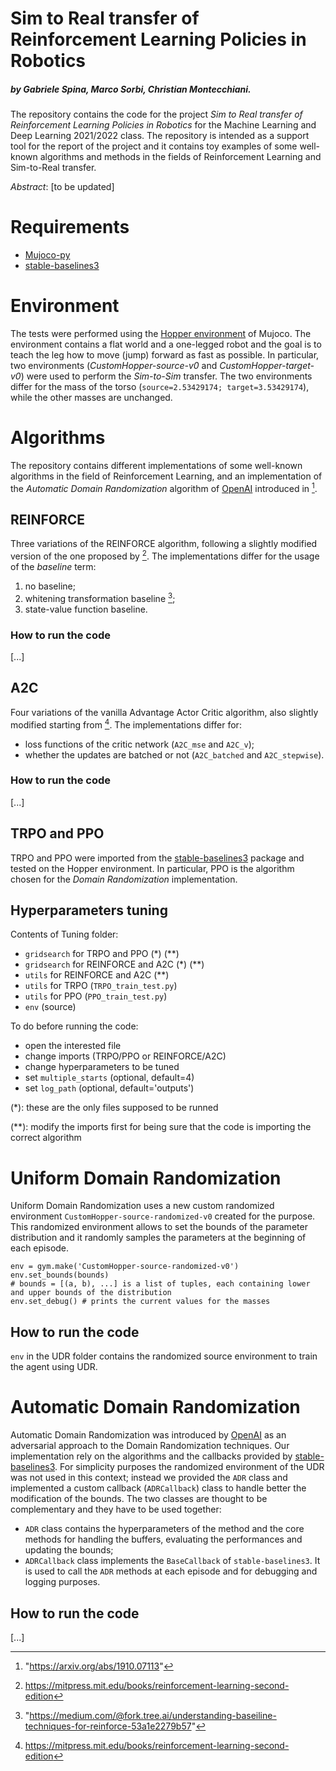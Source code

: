 # Sim to Real transfer of Reinforcement Learning Policies in Robotics
##### by Gabriele Spina, Marco Sorbi, Christian Montecchiani.

The repository contains the code for the project *Sim to Real transfer of Reinforcement Learning Policies in Robotics* for the Machine Learning and Deep Learning 2021/2022 class.
The repository is intended as a support tool for the report of the project and it contains toy examples of some well-known algorithms and methods in the fields of Reinforcement Learning and Sim-to-Real transfer.

*Abstract*: [to be updated]

# Requirements
- [Mujoco-py](https://github.com/openai/mujoco-py)
- [stable-baselines3](https://github.com/DLR-RM/stable-baselines3)

# Environment
The tests were performed using the [Hopper environment](https://www.gymlibrary.ml/environments/mujoco/hopper/) of Mujoco. The environment contains a flat world and a one-legged robot and the goal is to teach the leg how to move (jump) forward as fast as possible. In particular, two environments (*CustomHopper-source-v0* and *CustomHopper-target-v0*) were used to perform the *Sim-to-Sim* transfer. The two environments differ for the mass of the torso (`source=2.53429174; target=3.53429174`), while the other masses are unchanged. 


# Algorithms
The repository contains different implementations of some well-known algorithms in the field of Reinforcement Learning, and an implementation of the *Automatic Domain Randomization* algorithm of [OpenAI](https://openai.com/) introduced in [^fn1].

## REINFORCE
Three variations of the REINFORCE algorithm, following a slightly modified version of the one proposed by [^fn2]. The implementations differ for the usage of the *baseline* term:
1. no baseline;
2. whitening transformation baseline [^fn3];
3. state-value function baseline.

### How to run the code
[...]

## A2C
Four variations of the vanilla Advantage Actor Critic algorithm, also slightly modified starting from [^fn2]. The implementations differ for:
- loss functions of the critic network (`A2C_mse` and `A2C_v`);
- whether the updates are batched or not (`A2C_batched` and `A2C_stepwise`).

### How to run the code
[...]

## TRPO and PPO
TRPO and PPO were imported from the [stable-baselines3](https://github.com/DLR-RM/stable-baselines3) package and tested on the Hopper environment. In particular, PPO is the algorithm chosen for the *Domain Randomization* implementation.

## Hyperparameters tuning
Contents of Tuning folder:
- `gridsearch` for TRPO and PPO (\*) (\*\*)
- `gridsearch` for REINFORCE and A2C (\*) (\*\*)
- `utils` for REINFORCE and A2C (\*\*)
- `utils` for TRPO (`TRPO_train_test.py`)
- `utils` for PPO (`PPO_train_test.py`)
- `env` (source)

To do before running the code:
- open the interested file
- change imports (TRPO/PPO or REINFORCE/A2C)
- change hyperparameters to be tuned
- set `multiple_starts` (optional, default=4)
- set `log_path` (optional, default='outputs')


(\*):	these are the only files supposed to be runned

(\*\*):	modify the imports first for being sure that the code is importing the correct algorithm


# Uniform Domain Randomization
Uniform Domain Randomization uses a new custom randomized environment `CustomHopper-source-randomized-v0` created for the purpose. This randomized environment allows to set the bounds of the parameter distribution and it randomly samples the parameters at the beginning of each episode.
```
env = gym.make('CustomHopper-source-randomized-v0')
env.set_bounds(bounds)
# bounds = [(a, b), ...] is a list of tuples, each containing lower and upper bounds of the distribution
env.set_debug() # prints the current values for the masses
```

## How to run the code
`env` in the UDR folder contains the randomized source environment to train the agent using UDR.

# Automatic Domain Randomization
Automatic Domain Randomization was introduced by [OpenAI](https://openai.com/) as an adversarial approach to the Domain Randomization techniques. Our implementation rely on the algorithms and the callbacks provided by [stable-baselines3](https://github.com/DLR-RM/stable-baselines3). For simplicity purposes the randomized environment of the UDR was not used in this context; instead we provided the `ADR` class and implemented a custom callback (`ADRCallback`) class to handle better the modification of the bounds. The two classes are thought to be complementary and they have to be used together:
- `ADR` class contains the hyperparameters of the method and the core methods for handling the buffers, evaluating the performances and updating the bounds;
- `ADRCallback` class implements the `BaseCallback` of `stable-baselines3`. It is used to call the `ADR` methods at each episode and for debugging and logging purposes.

## How to run the code
[...]


[^fn1]: "https://arxiv.org/abs/1910.07113"
[^fn2]: https://mitpress.mit.edu/books/reinforcement-learning-second-edition
[^fn3]: "https://medium.com/@fork.tree.ai/understanding-baseiline-techniques-for-reinforce-53a1e2279b57"
